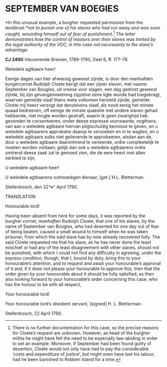 # SEPTEMBER VAN BOEGIES

*In this unusual example, a burgher requested permission from the landdrost *not *to punish one of his slaves who had run away and was soon caught, wounding himself out of fear of punishment.[^1] The letter demonstrates how the control of masters over their slaves was limited by the legal authority of the VOC, in this case not necessarily to the slave’s advantage.*

**CJ 2490** Inkoomende Brieven, 1789-1790, Deel 6, ff. 177-78.

Weledele agtbaare heer!

Eenige dagen van hier afweesig geweest zijnde, is door den manhafden burgercornet Rudolph Cloete berigt dat een zijner slaven, met naame September van Bougies, uit vreese voor slagen, een dag gedrost geweest zijnde, bij zijn gevangenneeming zigzelve eene ligte wonde had toegebragt, waarvan gemelde slaaf thans reets volkomen hersteld zijnde, gemelde Cloete mij heevt verzogt dat denzelvens slaaf, als nooit eenig het minste quaad bedreeven, off eenige de minste quaestie met andere slaven gehad hebbende, niet mogte worden gestraft, waarin ik geen zwarighijd heb gevonden te consenteeren, onder deeze expresse voorwaarde, nogthans, van aan u weledele agtbaare hiervan pligtschuldig kennisse te geven, en u weledele agtbaarens approbatie daarop te versoeken en in te wagten, en u weledele agtbaare zulks niet gelievende te approbeeren, alsdan aan de, door u weledele agtbaare daaromtrend te verleende, ordre compleetelijk te moeten worden voldaan; gelijk dan ook u weledele agtbaarens ordre omtrend deese zaak zal te gemoed zien, die de eere heevt met allen eerbied te zijn,

U weledele agtbaare heer!

U weledele agtbaarens ootmoedigen dienaar, \[get.\] H.L. Bletterman.

Stellenbosch, den 22^e^ April 1790.

TRANSLATION

Honourable lord!

Having been absent from here for some days, it was reported by the burgher cornet, *manhaften* Rudolph Cloete, that one of his slaves, by the name of September van Bougies, who had deserted for one day out of fear of being beaten, caused a small wound to himself when he was taken prisoner, from which the said slave has by now already recovered fully. The said Cloete requested me that his slave, as he has never done the least mischief or had any of the least disagreement with other slaves, should not be punished, with which I could not find any difficulty in agreeing, under the express condition, though, that I, bound by duty, bring this to your honourable’s attention, and to request and await your honourable’s approval of it and, if it does not please your honourable to approve this, then that the order given by your honourable about it should be fully satisfied; as then also looking forward to your honourable’s order concerning this case, who has the honour to be with all respect,

Your honourable lord!

Your honourable lord’s obedient servant, \[signed\] H. L. Bletterman.

Stellenbosch, 22 April 1790.

[^1]: There is no further documentation for this case, so the precise reasons for Cloete’s request are unknown. However, as head of the burgher militia he might have felt the need to be especially law-abiding in order to set an example. Moreover, if September had been found guilty of desertion, Cloete would not only have had to pay the considerable ‘costs and expenditure of justice’, but might even have lost his labour, had he been banished to Robben Island for a time.  